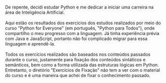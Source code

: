 De repente, decidi estudar Python e me dedicar a iniciar uma carreira na área de Inteligência Artificial. 
<br> <br> Aqui estão os resultados dos exercícios dos estudos realizados por meio do curso "Python for Everyone" (em português, "Python para Todos"), onde compartilho o meu progresso com a linguagem. Já tinha experiência prévia com Java e JavaScript, portanto não foi complicado migrar para essa linguagem e aprendê-la. <br> <br>
Todos os exercícios realizados são baseados nos conteúdos passados durante o curso, justamente para fixação dos conteúdos sintáticos e semânticos, bem como a forma utilizada das estruturas lógicas em Python. Entretanto, o diretório "Exercícios de Fixação" não tem a ver com o material do curso e é uma maneira que achei de fixar o conhecimento passado.
